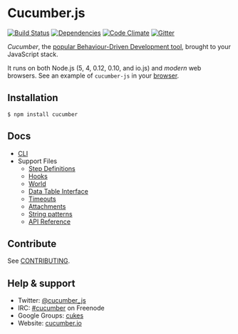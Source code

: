 # Cucumber.js

[![Build Status](https://travis-ci.org/cucumber/cucumber-js.svg?branch=master)](https://travis-ci.org/cucumber/cucumber-js)
[![Dependencies](https://david-dm.org/cucumber/cucumber-js.svg)](https://david-dm.org/cucumber/cucumber-js)
[![Code Climate](https://codeclimate.com/github/cucumber/cucumber-js.svg)](https://codeclimate.com/github/cucumber/cucumber-js)
[![Gitter](https://badges.gitter.im/Join%20Chat.svg)](https://gitter.im/cucumber/cucumber-js?utm_source=badge&utm_medium=badge&utm_campaign=pr-badge&utm_content=badge)

*Cucumber*, the [popular Behaviour-Driven Development tool](https://cucumber.io), brought to your JavaScript stack.

It runs on both Node.js (5, 4, 0.12, 0.10, and io.js) and *modern* web browsers.
See an example of `cucumber-js` in your [browser](http://cucumber.github.io/cucumber-js/).

## Installation

```shell
$ npm install cucumber
```

## Docs

* [CLI](/docs/cli.md)
* Support Files
  * [Step Definitions](/docs/support_files/step_definitions.md)
  * [Hooks](/docs/support_files/hooks.md)
  * [World](/docs/support_files/world.md)
  * [Data Table Interface](/docs/support_files/data_table_interface.md)
  * [Timeouts](docs/support_files/timeouts.md)
  * [Attachments](/docs/support_files/attachments.md)
  * [String patterns](/docs/support_files/string_patterns.md)
  * [API Reference](/docs/support_files/api_reference.md)

## Contribute

See [CONTRIBUTING](https://github.com/cucumber/cucumber-js/blob/master/CONTRIBUTING.md).

## Help & support

* Twitter: [@cucumber_js](https://twitter.com/cucumber_js/)
* IRC: [#cucumber](http://webchat.freenode.net?channels=cucumber&uio=d4) on Freenode
* Google Groups: [cukes](https://groups.google.com/group/cukes)
* Website: [cucumber.io](https://cucumber.io)
